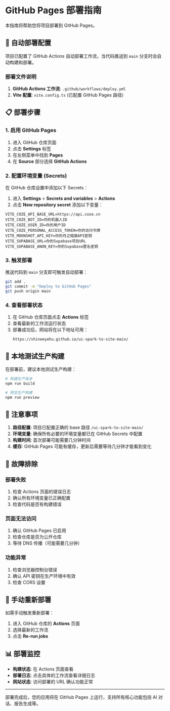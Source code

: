 # GitHub Pages 部署指南

本指南将帮助您将项目部署到 GitHub Pages。

## 🚀 自动部署配置

项目已配置了 GitHub Actions 自动部署工作流，当代码推送到 `main` 分支时会自动构建和部署。

### 部署文件说明

1. **GitHub Actions 工作流**: `.github/workflows/deploy.yml`
2. **Vite 配置**: `vite.config.ts` (已配置 GitHub Pages 路径)

## 📋 部署步骤

### 1. 启用 GitHub Pages

1. 进入 GitHub 仓库页面
2. 点击 **Settings** 标签
3. 在左侧菜单中找到 **Pages**
4. 在 **Source** 部分选择 **GitHub Actions**

### 2. 配置环境变量 (Secrets)

在 GitHub 仓库设置中添加以下 Secrets：

1. 进入 **Settings** > **Secrets and variables** > **Actions**
2. 点击 **New repository secret** 添加以下变量：

```
VITE_COZE_API_BASE_URL=https://api.coze.cn
VITE_COZE_BOT_ID=你的机器人ID
VITE_COZE_USER_ID=你的用户ID
VITE_COZE_PERSONAL_ACCESS_TOKEN=你的访问令牌
VITE_MOONSHOT_API_KEY=你的月之暗面API密钥
VITE_SUPABASE_URL=你的Supabase项目URL
VITE_SUPABASE_ANON_KEY=你的Supabase匿名密钥
```

### 3. 触发部署

推送代码到 `main` 分支即可触发自动部署：

```bash
git add .
git commit -m "Deploy to GitHub Pages"
git push origin main
```

### 4. 查看部署状态

1. 在 GitHub 仓库页面点击 **Actions** 标签
2. 查看最新的工作流运行状态
3. 部署成功后，网站将在以下地址可用：
   ```
   https://shineeyehu.github.io/ui-spark-to-site-main/
   ```

## 🔧 本地测试生产构建

在部署前，建议本地测试生产构建：

```bash
# 构建生产版本
npm run build

# 预览生产构建
npm run preview
```

## 📝 注意事项

1. **路径配置**: 项目已配置正确的 base 路径 `/ui-spark-to-site-main/`
2. **环境变量**: 确保所有必要的环境变量都已在 GitHub Secrets 中配置
3. **构建时间**: 首次部署可能需要几分钟时间
4. **缓存**: GitHub Pages 可能有缓存，更新后需要等待几分钟才能看到变化

## 🐛 故障排除

### 部署失败
1. 检查 Actions 页面的错误日志
2. 确认所有环境变量已正确配置
3. 检查代码是否有构建错误

### 页面无法访问
1. 确认 GitHub Pages 已启用
2. 检查仓库是否为公开仓库
3. 等待 DNS 传播（可能需要几分钟）

### 功能异常
1. 检查浏览器控制台错误
2. 确认 API 密钥在生产环境中有效
3. 检查 CORS 设置

## 🔄 手动重新部署

如需手动触发重新部署：

1. 进入 GitHub 仓库的 **Actions** 页面
2. 选择最新的工作流
3. 点击 **Re-run jobs**

## 📊 部署监控

- **构建状态**: 在 Actions 页面查看
- **部署日志**: 点击具体的工作流查看详细日志
- **网站状态**: 访问部署的 URL 确认功能正常

---

部署完成后，您的应用将在 GitHub Pages 上运行，支持所有核心功能包括 AI 对话、报告生成等。